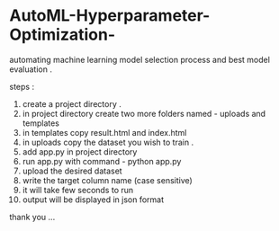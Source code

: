 # AutoML-Hyperparameter-Optimization-
automating machine learning model selection process and best model evaluation .

steps :
1) create a project directory .
2) in project directory create two more folders named - uploads and templates
3) in templates copy result.html and index.html
4) in uploads copy the dataset you wish to train .
5) add app.py in project directory
6) run app.py with command - python app.py
7) upload the desired dataset
8) write the target column name (case sensitive)
9) it will take few seconds to run
10) output will be displayed in json format


thank you ...

